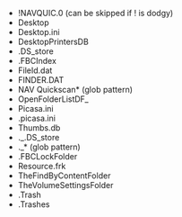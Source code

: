 - !NAVQUIC.0 (can be skipped if ! is dodgy)
- Desktop
- Desktop.ini
- DesktopPrintersDB
- .DS_store
- .FBCIndex
- FileId.dat
- FINDER.DAT
- NAV Quickscan* (glob pattern)
- OpenFolderListDF_
- Picasa.ini
- .picasa.ini
- Thumbs.db
- ._.DS_store
- ._* (glob pattern)
- .FBCLockFolder
- Resource.frk
- TheFindByContentFolder
- TheVolumeSettingsFolder
- .Trash
- .Trashes
